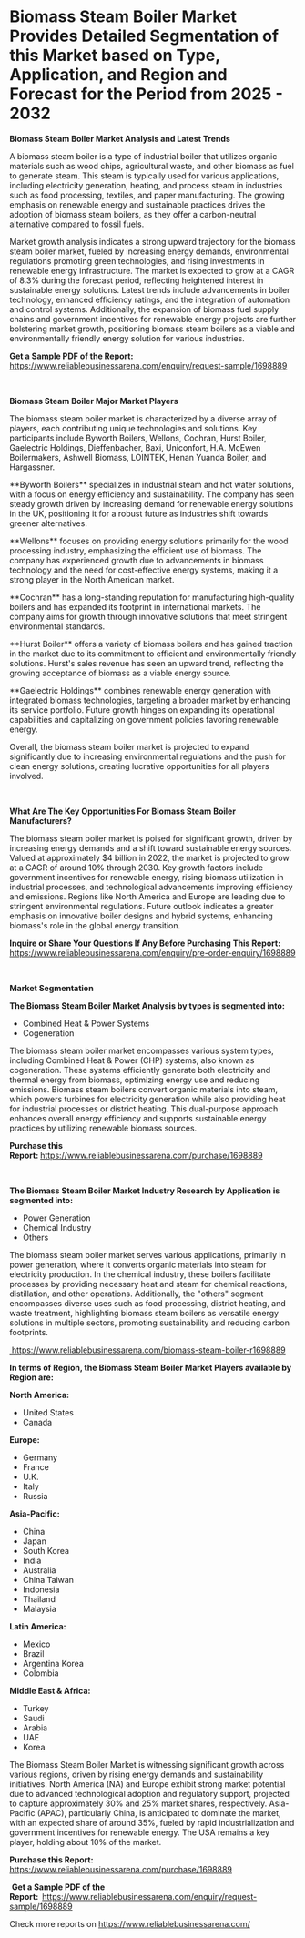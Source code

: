 <p><h1>Biomass Steam Boiler Market Provides Detailed Segmentation of this Market based on Type, Application, and Region and Forecast for the Period from 2025 - 2032</h1></p><p><strong>Biomass Steam Boiler Market Analysis and Latest Trends</strong></p>
<p><p>A biomass steam boiler is a type of industrial boiler that utilizes organic materials such as wood chips, agricultural waste, and other biomass as fuel to generate steam. This steam is typically used for various applications, including electricity generation, heating, and process steam in industries such as food processing, textiles, and paper manufacturing. The growing emphasis on renewable energy and sustainable practices drives the adoption of biomass steam boilers, as they offer a carbon-neutral alternative compared to fossil fuels.</p><p>Market growth analysis indicates a strong upward trajectory for the biomass steam boiler market, fueled by increasing energy demands, environmental regulations promoting green technologies, and rising investments in renewable energy infrastructure. The market is expected to grow at a CAGR of 8.3% during the forecast period, reflecting heightened interest in sustainable energy solutions. Latest trends include advancements in boiler technology, enhanced efficiency ratings, and the integration of automation and control systems. Additionally, the expansion of biomass fuel supply chains and government incentives for renewable energy projects are further bolstering market growth, positioning biomass steam boilers as a viable and environmentally friendly energy solution for various industries.</p></p>
<p><strong>Get a Sample PDF of the Report:&nbsp;</strong> <a href="https://www.reliablebusinessarena.com/enquiry/request-sample/1698889?utm_campaign=1871&utm_medium=2&utm_source=Github&utm_content=ia&utm_term=27032025&utm_id=biomass-steam-boiler">https://www.reliablebusinessarena.com/enquiry/request-sample/1698889</a></p>
<p>&nbsp;</p>
<p><strong>Biomass Steam Boiler Major Market Players</strong></p>
<p><p>The biomass steam boiler market is characterized by a diverse array of players, each contributing unique technologies and solutions. Key participants include Byworth Boilers, Wellons, Cochran, Hurst Boiler, Gaelectric Holdings, Dieffenbacher, Baxi, Uniconfort, H.A. McEwen Boilermakers, Ashwell Biomass, LOINTEK, Henan Yuanda Boiler, and Hargassner.</p><p>**Byworth Boilers** specializes in industrial steam and hot water solutions, with a focus on energy efficiency and sustainability. The company has seen steady growth driven by increasing demand for renewable energy solutions in the UK, positioning it for a robust future as industries shift towards greener alternatives.</p><p>**Wellons** focuses on providing energy solutions primarily for the wood processing industry, emphasizing the efficient use of biomass. The company has experienced growth due to advancements in biomass technology and the need for cost-effective energy systems, making it a strong player in the North American market.</p><p>**Cochran** has a long-standing reputation for manufacturing high-quality boilers and has expanded its footprint in international markets. The company aims for growth through innovative solutions that meet stringent environmental standards.</p><p>**Hurst Boiler** offers a variety of biomass boilers and has gained traction in the market due to its commitment to efficient and environmentally friendly solutions. Hurst's sales revenue has seen an upward trend, reflecting the growing acceptance of biomass as a viable energy source.</p><p>**Gaelectric Holdings** combines renewable energy generation with integrated biomass technologies, targeting a broader market by enhancing its service portfolio. Future growth hinges on expanding its operational capabilities and capitalizing on government policies favoring renewable energy.</p><p>Overall, the biomass steam boiler market is projected to expand significantly due to increasing environmental regulations and the push for clean energy solutions, creating lucrative opportunities for all players involved.</p></p>
<p>&nbsp;</p>
<p><strong>What Are The Key Opportunities For Biomass Steam Boiler Manufacturers?</strong></p>
<p><p>The biomass steam boiler market is poised for significant growth, driven by increasing energy demands and a shift toward sustainable energy sources. Valued at approximately $4 billion in 2022, the market is projected to grow at a CAGR of around 10% through 2030. Key growth factors include government incentives for renewable energy, rising biomass utilization in industrial processes, and technological advancements improving efficiency and emissions. Regions like North America and Europe are leading due to stringent environmental regulations. Future outlook indicates a greater emphasis on innovative boiler designs and hybrid systems, enhancing biomass's role in the global energy transition.</p></p>
<p><strong>Inquire or Share Your Questions If Any Before Purchasing This Report:</strong> <a href="https://www.reliablebusinessarena.com/enquiry/pre-order-enquiry/1698889?utm_campaign=1871&utm_medium=2&utm_source=Github&utm_content=ia&utm_term=27032025&utm_id=biomass-steam-boiler">https://www.reliablebusinessarena.com/enquiry/pre-order-enquiry/1698889</a></p>
<p>&nbsp;</p>
<p><strong>Market Segmentation</strong></p>
<p><strong>The Biomass Steam Boiler Market Analysis by types is segmented into:</strong></p>
<p><ul><li>Combined Heat & Power Systems</li><li>Cogeneration</li></ul></p>
<p><p>The biomass steam boiler market encompasses various system types, including Combined Heat & Power (CHP) systems, also known as cogeneration. These systems efficiently generate both electricity and thermal energy from biomass, optimizing energy use and reducing emissions. Biomass steam boilers convert organic materials into steam, which powers turbines for electricity generation while also providing heat for industrial processes or district heating. This dual-purpose approach enhances overall energy efficiency and supports sustainable energy practices by utilizing renewable biomass sources.</p></p>
<p><strong>Purchase this Report:&nbsp;</strong><a href="https://www.reliablebusinessarena.com/purchase/1698889?utm_campaign=1871&utm_medium=2&utm_source=Github&utm_content=ia&utm_term=27032025&utm_id=biomass-steam-boiler">https://www.reliablebusinessarena.com/purchase/1698889</a></p>
<p>&nbsp;</p>
<p><strong>The Biomass Steam Boiler Market Industry Research by Application is segmented into:</strong></p>
<p><ul><li>Power Generation</li><li>Chemical Industry</li><li>Others</li></ul></p>
<p><p>The biomass steam boiler market serves various applications, primarily in power generation, where it converts organic materials into steam for electricity production. In the chemical industry, these boilers facilitate processes by providing necessary heat and steam for chemical reactions, distillation, and other operations. Additionally, the "others" segment encompasses diverse uses such as food processing, district heating, and waste treatment, highlighting biomass steam boilers as versatile energy solutions in multiple sectors, promoting sustainability and reducing carbon footprints.</p></p>
<p><a href="https://www.reliablebusinessarena.com/biomass-steam-boiler-r1698889?utm_campaign=1871&utm_medium=2&utm_source=Github&utm_content=ia&utm_term=27032025&utm_id=biomass-steam-boiler">&nbsp;https://www.reliablebusinessarena.com/biomass-steam-boiler-r1698889</a></p>
<p><strong>In terms of Region, the Biomass Steam Boiler Market Players available by Region are:</strong></p>
<p>
    <p> <strong> North America: </strong>
        <ul>
            <li>United States</li>
            <li>Canada</li>
        </ul>
        </p> 
    <p> <strong> Europe: </strong>
        <ul>
            <li>Germany</li>
            <li>France</li>
            <li>U.K.</li>
            <li>Italy</li>
            <li>Russia</li>
        </ul>
        </p> 
    <p> <strong> Asia-Pacific: </strong>
        <ul>
            <li>China</li>
            <li>Japan</li>
            <li>South Korea</li>
            <li>India</li>
            <li>Australia</li>
            <li>China Taiwan</li>
            <li>Indonesia</li>
            <li>Thailand</li>
            <li>Malaysia</li>
        </ul>
        </p> 
    <p> <strong> Latin America: </strong>
        <ul>
            <li>Mexico</li>
            <li>Brazil</li>
            <li>Argentina Korea</li>
            <li>Colombia</li>
        </ul>
        </p> 
    <p> <strong> Middle East & Africa: </strong>
        <ul>
            <li>Turkey</li>
            <li>Saudi</li>
            <li>Arabia</li>
            <li>UAE</li>
            <li>Korea</li>
        </ul>
    </p>
    </p>
<p><p>The Biomass Steam Boiler Market is witnessing significant growth across various regions, driven by rising energy demands and sustainability initiatives. North America (NA) and Europe exhibit strong market potential due to advanced technological adoption and regulatory support, projected to capture approximately 30% and 25% market shares, respectively. Asia-Pacific (APAC), particularly China, is anticipated to dominate the market, with an expected share of around 35%, fueled by rapid industrialization and government incentives for renewable energy. The USA remains a key player, holding about 10% of the market.</p></p>
<p><strong>Purchase this Report: </strong><a href="https://www.reliablebusinessarena.com/purchase/1698889?utm_campaign=1871&utm_medium=2&utm_source=Github&utm_content=ia&utm_term=27032025&utm_id=biomass-steam-boiler">https://www.reliablebusinessarena.com/purchase/1698889</a></p>
<p>&nbsp;<strong>Get a Sample PDF of the Report:&nbsp;&nbsp;</strong><a href="https://www.reliablebusinessarena.com/enquiry/request-sample/1698889?utm_campaign=1871&utm_medium=2&utm_source=Github&utm_content=ia&utm_term=27032025&utm_id=biomass-steam-boiler">https://www.reliablebusinessarena.com/enquiry/request-sample/1698889</a></p>
<p><strong></strong></p>
<p>Check more reports on <a href="https://www.reliablebusinessarena.com/?utm_campaign=1871&utm_medium=2&utm_source=Github&utm_content=ia&utm_term=27032025&utm_id=biomass-steam-boiler">https://www.reliablebusinessarena.com/</a></p>
